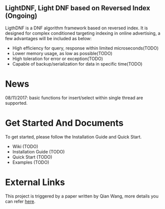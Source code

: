 
## LightDNF, Light DNF based on Reversed Index (Ongoing)

LigthDNF is a DNF algorithm framework based on reversed index. It is designed for complex conditioned targeting indexing in online advertising, a few advantages will be included as below:

* High efficiency for query, response within limited microseconds(TODO)
* Lower memory usage, as low as possible(TODO)
* High toleration for error or exception(TODO)
* Capable of backup/serialization for data in specific time(TODO)

# News

08/11/2017: basic functions for insert/select within single thread are supported.

# Get Started And Documents

To get started, please follow the Installation Guide and Quick Start.

* Wiki (TODO)
* Installation Guide (TODO)
* Quick Start (TODO)
* Examples (TODO)

# External Links

This project is triggered by a paper written by Qian Wang, more details you can refer [here](http://www.cnki.com.cn/Article/CJFDTotal-HDZJ201408050.htm).
